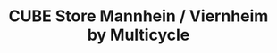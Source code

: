 ---
title: "CUBE Store Mannhein / Viernheim by Multicycle"
url: /viernheim/cube-store-mannhein-viernheim-by-multicycle/
shop: Fahrrad
---